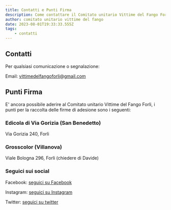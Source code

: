 ```yaml
---
title: Contatti e Punti Firma
description: Come contattare il Comitato unitario Vittime del Fango Forli
author: comitato unitario vittime del fango
date: 2023-08-01T19:33:33.555Z
tags: 
    - contatti
---
```


## Contatti

Per qualsiasi comunicazione o segnalazione: 

Email: <a href="mailto:vittimedelfangoforli@gmail.com">vittimedelfangoforli@gmail.com</a>


## Punti Firma

E' ancora possibile aderire al Comitato unitario Vittime del Fango Forli, i punti per la raccolta delle firme di adesione sono i seguenti:

### Edicola di Via Gorizia (San Benedetto)
Via Gorizia 240, Forli

### Grosscolor (Villanova)
Viale Bologna 296, Forli 
(chiedere di Davide)


### Seguici sui social

Facebook: <a href="//facebook.com/vittimedelfango" target="_blank" title="Seguici su Facebook">seguici su Facebook</a>

Instagram: <a href="//instagram.com/vittimedelfango" target="_blank" title="Seguici su Instagram">seguici su Instagram</a>

Twitter: <a href="//twitter.com/vittimedelfango" target="_blank" title="Seguici su Twitter">seguici su twitter</a>
